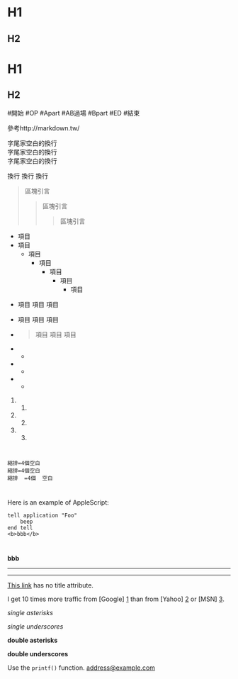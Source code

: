 H1
==
H2
--

# H1
## H2

#開始
#OP
#Apart
#AB過場
#Bpart
#ED
#結束


參考http://markdown.tw/


字尾家空白的換行  
字尾家空白的換行  
字尾家空白的換行  


換行
換行
換行


>區塊引言
>>區塊引言
>>>區塊引言


* 項目
 * 項目
   * 項目
     * 項目
       * 項目
         * 項目
           * 項目



+ 項目 
  項目 
  項目

+ 項目
  項目
  項目

  
+ >項目
  >項目
  >項目
  

- -
- -
- -


1. 1.
2. 2.
3. 3.

#

    縮排=4個空白
    縮排=4個空白
    縮排  =4個  空白  
    

#
Here is an example of AppleScript:

    tell application "Foo"
        beep
    end tell
    <b>bbb</b>
#
<b>bbb</b>

***

---

[This link](http://example.net/) has no title attribute.

I get 10 times more traffic from [Google] [1] than from
[Yahoo] [2] or [MSN] [3].

  [1]: http://google.com/        "Google"
  [2]: http://search.yahoo.com/  "Yahoo Search"
  [3]: http://search.msn.com/    "MSN Search"



*single asterisks*

_single underscores_

**double asterisks**

__double underscores__

Use the `printf()` function.
<address@example.com>

